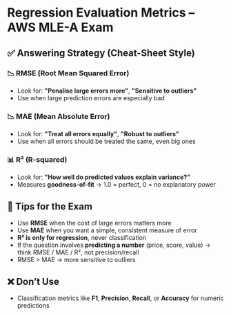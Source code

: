 # Regression Evaluation Metrics – AWS MLE-A Exam

## ✅ Answering Strategy (Cheat-Sheet Style)

### 📉 RMSE (Root Mean Squared Error)
- Look for: **"Penalise large errors more"**, **"Sensitive to outliers"**
- Use when large prediction errors are especially bad

### 📉 MAE (Mean Absolute Error)
- Look for: **"Treat all errors equally"**, **"Robust to outliers"**
- Use when all errors should be treated the same, even big ones

### 📊 R² (R-squared)
- Look for: **"How well do predicted values explain variance?"**
- Measures **goodness-of-fit** → 1.0 = perfect, 0 = no explanatory power

## 🧠 Tips for the Exam

- Use **RMSE** when the cost of large errors matters more
- Use **MAE** when you want a simple, consistent measure of error
- **R² is only for regression**, never classification
- If the question involves **predicting a number** (price, score, value) → think RMSE / MAE / R², not precision/recall
- RMSE > MAE → more sensitive to outliers

## ❌ Don’t Use

- Classification metrics like **F1**, **Precision**, **Recall**, or **Accuracy** for numeric predictions
